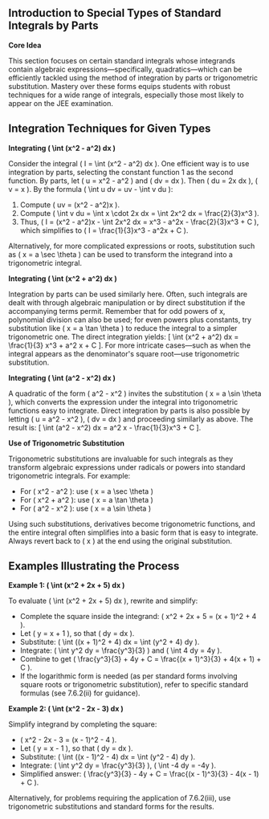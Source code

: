 ## Introduction to Special Types of Standard Integrals by Parts

**Core Idea**

This section focuses on certain standard integrals whose integrands contain algebraic expressions—specifically, quadratics—which can be efficiently tackled using the method of integration by parts or trigonometric substitution. Mastery over these forms equips students with robust techniques for a wide range of integrals, especially those most likely to appear on the JEE examination.



## Integration Techniques for Given Types

**Integrating \( \int (x^2 - a^2) dx \)**

Consider the integral \( I = \int (x^2 - a^2) dx \). One efficient way is to use integration by parts, selecting the constant function 1 as the second function. By parts, let \( u = x^2 - a^2 \) and \( dv = dx \). Then \( du = 2x dx \), \( v = x \). By the formula \( \int u dv = uv - \int v du \):

1. Compute \( uv = (x^2 - a^2)x \).
2. Compute \( \int v du = \int x \cdot 2x dx = \int 2x^2 dx = \frac{2}{3}x^3 \).
3. Thus, \( I = (x^2 - a^2)x - \int 2x^2 dx = x^3 - a^2x - \frac{2}{3}x^3 + C \),
   which simplifies to \( I = \frac{1}{3}x^3 - a^2x + C \).

Alternatively, for more complicated expressions or roots, substitution such as \( x = a \sec \theta \) can be used to transform the integrand into a trigonometric integral.

**Integrating \( \int (x^2 + a^2) dx \)**

Integration by parts can be used similarly here. Often, such integrals are dealt with through algebraic manipulation or by direct substitution if the accompanying terms permit. Remember that for odd powers of x, polynomial division can also be used; for even powers plus constants, try substitution like \( x = a \tan \theta \) to reduce the integral to a simpler trigonometric one. The direct integration yields:
\[ \int (x^2 + a^2) dx = \frac{1}{3} x^3 + a^2 x + C \].
For more intricate cases—such as when the integral appears as the denominator's square root—use trigonometric substitution.

**Integrating \( \int (a^2 - x^2) dx \)**

A quadratic of the form \( a^2 - x^2 \) invites the substitution \( x = a \sin \theta \), which converts the expression under the integral into trigonometric functions easy to integrate. Direct integration by parts is also possible by letting \( u = a^2 - x^2 \), \( dv = dx \) and proceeding similarly as above.
The result is:
\[ \int (a^2 - x^2) dx = a^2 x - \frac{1}{3}x^3 + C \].

**Use of Trigonometric Substitution**

Trigonometric substitutions are invaluable for such integrals as they transform algebraic expressions under radicals or powers into standard trigonometric integrals. For example:
- For \( x^2 - a^2 \): use \( x = a \sec \theta \)
- For \( x^2 + a^2 \): use \( x = a \tan \theta \)
- For \( a^2 - x^2 \): use \( x = a \sin \theta \)

Using such substitutions, derivatives become trigonometric functions, and the entire integral often simplifies into a basic form that is easy to integrate. Always revert back to \( x \) at the end using the original substitution.



## Examples Illustrating the Process

**Example 1: \( \int (x^2 + 2x + 5) dx \)**

To evaluate \( \int (x^2 + 2x + 5) dx \), rewrite and simplify:
- Complete the square inside the integrand: \( x^2 + 2x + 5 = (x + 1)^2 + 4 \).
- Let \( y = x + 1 \), so that \( dy = dx \).
- Substitute: \( \int ((x + 1)^2 + 4) dx = \int (y^2 + 4) dy \).
- Integrate: \( \int y^2 dy = \frac{y^3}{3} \) and \( \int 4 dy = 4y \).
- Combine to get \( \frac{y^3}{3} + 4y + C = \frac{(x + 1)^3}{3} + 4(x + 1) + C \).
- If the logarithmic form is needed (as per standard forms involving square roots or trigonometric substitution), refer to specific standard formulas (see 7.6.2(ii) for guidance).

**Example 2: \( \int (x^2 - 2x - 3) dx \)**

Simplify integrand by completing the square:
- \( x^2 - 2x - 3 = (x - 1)^2 - 4 \).
- Let \( y = x - 1 \), so that \( dy = dx \).
- Substitute: \( \int ((x - 1)^2 - 4) dx = \int (y^2 - 4) dy \).
- Integrate: \( \int y^2 dy = \frac{y^3}{3} \), \( \int -4 dy = -4y \).
- Simplified answer: \( \frac{y^3}{3} - 4y + C = \frac{(x - 1)^3}{3} - 4(x - 1) + C \).

Alternatively, for problems requiring the application of 7.6.2(iii), use trigonometric substitutions and standard forms for the results.


